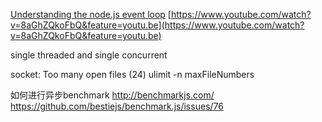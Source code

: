 [Understanding the node.js event loop](http://blog.mixu.net/2011/02/01/understanding-the-node-js-event-loop/)
[https://www.youtube.com/watch?v=8aGhZQkoFbQ&feature=youtu.be](https://www.youtube.com/watch?v=8aGhZQkoFbQ&feature=youtu.be)

single threaded and single concurrent


socket: Too many open files (24) 
ulimit -n maxFileNumbers

如何进行异步benchmark 
http://benchmarkjs.com/
https://github.com/bestiejs/benchmark.js/issues/76